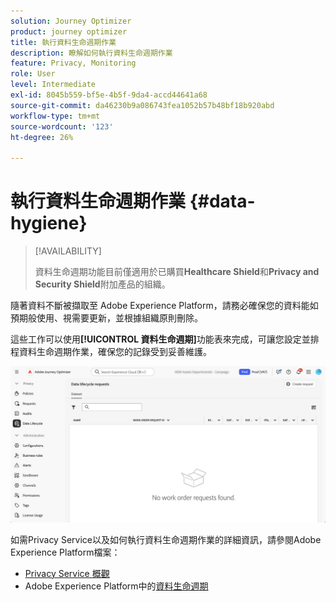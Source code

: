 ```yaml
---
solution: Journey Optimizer
product: journey optimizer
title: 執行資料生命週期作業
description: 瞭解如何執行資料生命週期作業
feature: Privacy, Monitoring
role: User
level: Intermediate
exl-id: 8045b559-bf5e-4b5f-9da4-accd44641a68
source-git-commit: da46230b9a086743fea1052b57b48bf18b920abd
workflow-type: tm+mt
source-wordcount: '123'
ht-degree: 26%

---
```


# 執行資料生命週期作業 {#data-hygiene}

>[!AVAILABILITY]
>
>資料生命週期功能目前僅適用於已購買&#x200B;**Healthcare Shield**&#x200B;和&#x200B;**Privacy and Security Shield**&#x200B;附加產品的組織。

隨著資料不斷被擷取至 Adobe Experience Platform，請務必確保您的資料能如預期般使用、視需要更新，並根據組織原則刪除。

這些工作可以使用&#x200B;**[!UICONTROL 資料生命週期]**&#x200B;功能表來完成，可讓您設定並排程資料生命週期作業，確保您的記錄受到妥善維護。

![](assets/data-hygiene.png)

如需Privacy Service以及如何執行資料生命週期作業的詳細資訊，請參閱Adobe Experience Platform檔案：

* [Privacy Service 概觀](https://experienceleague.adobe.com/docs/experience-platform/privacy/home.html?lang=zh-Hant)
* Adobe Experience Platform中的[資料生命週期](https://experienceleague.adobe.com/docs/experience-platform/hygiene/home.html?lang=zh-Hant)
